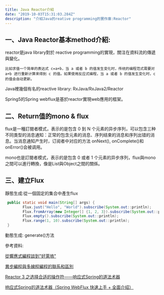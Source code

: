 ```yaml
---
title: Java Reactor介紹
date: "2019-10-03T15:31:03.284Z"
description: "介紹Java的reative programming的實作庫:Reactor"
---
```


## 一、Java Reactor基本method介紹:

reactor是java library對於 reactive programming的實現，關注在資料流的傳遞與變化。

```
比如求值一个简单的表达式 c=a+b，当 a 或者 b 的值发生变化时，传统的编程范式需要对 a+b 进行重新计算来得到 c 的值。如果使用反应式编程，当 a 或者 b 的值发生变化时，c 的值会自动更新。
```

Java裡幾個有名的reactive library: RxJava/RxJava2/Reactor

Spring5的Spring webflux是基於reactor實現web應用的框架。

## 二、Return值的mono & flux

flux是一種訂閱者模式，表示的是包含 0 到 N 个元素的异步序列，可以包含三种不同类型的消息通知：正常的包含元素的消息、序列结束的消息和序列出错的消息。当消息通知产生时，订阅者中对应的方法 onNext(), onComplete()和 onError()会被调用。

mono也是訂閱者模式，表示的是包含 0 或者 1 个元素的异步序列，flux與mono之間可以進行轉換，像是List<Object>與Object之間的關係。

## 三、建立Flux

靜態生成:從一個固定的集合中產生flux

```java
 public static void main(String[] args) {
        Flux.just("Hello", "World").subscribe(System.out::println);
        Flux.fromArray(new Integer[] {1, 2, 3}).subscribe(System.out::println);
        Flux.empty().subscribe(System.out::println);
        Flux.range(1, 10).subscribe(System.out::println);
 }
```

動態生成: generate()方法





參考資料:

[從響應式編程談到"好萊塢"](https://www.twblogs.net/a/5d733708bd9eee541c3415d5)

[異步編程與多線程編程的聯系和區別](https://www.itread01.com/content/1553169850.html)

[Reactor 3 之选择合适的操作符——响应式Spring的道法术器](https://blog.51cto.com/liukang/2094073)

[响应式Spring的道法术器（Spring WebFlux 快速上手 + 全面介绍）](https://blog.51cto.com/liukang/2090163)